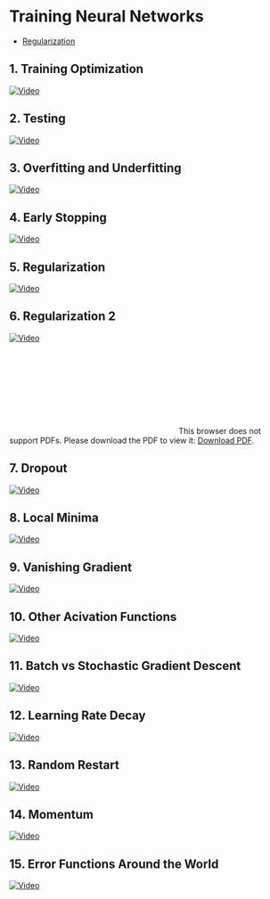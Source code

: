 # Training Neural Networks

 * [Regularization](part5_regularization.py)

## 1. Training Optimization

[![Video](../../../images/video.jpg)](http://scrier.myqnapcloud.com:8080/share.cgi?ssid=0MZqBkd&ep=&path=%2FDeep.Learning%2F2.Neural-Networks%2F3.Training-Neural-Networks%2Freadme&filename=1_-_Training_Optimization.mp4&fid=0MZqBkd&open=normal)

## 2. Testing

[![Video](../../../images/video.jpg)](http://scrier.myqnapcloud.com:8080/share.cgi?ssid=0MZqBkd&ep=&path=%2FDeep.Learning%2F2.Neural-Networks%2F3.Training-Neural-Networks%2Freadme&filename=2_-_Testing.mp4&fid=0MZqBkd&open=normal)

## 3. Overfitting and Underfitting

[![Video](../../../images/video.jpg)](http://scrier.myqnapcloud.com:8080/share.cgi?ssid=0MZqBkd&ep=&path=%2FDeep.Learning%2F2.Neural-Networks%2F3.Training-Neural-Networks%2Freadme&filename=3_-_Underfitting_And_Overfitting.mp4&fid=0MZqBkd&open=normal)

## 4. Early Stopping

[![Video](../../../images/video.jpg)](http://scrier.myqnapcloud.com:8080/share.cgi?ssid=0MZqBkd&ep=&path=%2FDeep.Learning%2F2.Neural-Networks%2F3.Training-Neural-Networks%2Freadme&filename=4_-_Model_Complexity_Graph.mp4&fid=0MZqBkd&open=normal)

## 5. Regularization

[![Video](../../../images/video.jpg)](http://scrier.myqnapcloud.com:8080/share.cgi?ssid=0MZqBkd&ep=&path=%2FDeep.Learning%2F2.Neural-Networks%2F3.Training-Neural-Networks%2Freadme&filename=5_-_DL_53_Q_Regularization.mp4&fid=0MZqBkd&open=normal)

## 6. Regularization 2

[![Video](../../../images/video.jpg)](http://scrier.myqnapcloud.com:8080/share.cgi?ssid=0MZqBkd&ep=&path=%2FDeep.Learning%2F2.Neural-Networks%2F3.Training-Neural-Networks%2Freadme&filename=6_-_Regularization.mp4&fid=0MZqBkd&open=normal)

<object data="http://scrier.myqnapcloud.com:8080/share.cgi/part3-6.pdf?ssid=0MZqBkd&fid=0MZqBkd&path=%2FDeep.Learning%2F2.Neural-Networks%2F3.Training-Neural-Networks%2Freadme&filename=part3-6.pdf&openfolder=normal&ep=" type="application/pdf" width="700px" height="700px">
    <embed src="http://scrier.myqnapcloud.com:8080/share.cgi/part3-6.pdf?ssid=0MZqBkd&fid=0MZqBkd&path=%2FDeep.Learning%2F2.Neural-Networks%2F3.Training-Neural-Networks%2Freadme&filename=part3-6.pdf&openfolder=normal&ep=">
        This browser does not support PDFs. Please download the PDF to view it: <a href="http://scrier.myqnapcloud.com:8080/share.cgi/part3-6.pdf?ssid=0MZqBkd&fid=0MZqBkd&path=%2FDeep.Learning%2F2.Neural-Networks%2F3.Training-Neural-Networks%2Freadme&filename=part3-6.pdf&openfolder=normal&ep=">Download PDF</a>.</p>
    </embed>
</object>

## 7. Dropout

[![Video](../../../images/video.jpg)](http://scrier.myqnapcloud.com:8080/share.cgi?ssid=0MZqBkd&ep=&path=%2FDeep.Learning%2F2.Neural-Networks%2F3.Training-Neural-Networks%2Freadme&filename=7_-_Dropout.mp4&fid=0MZqBkd&open=normal)

## 8. Local Minima

[![Video](../../../images/video.jpg)](http://scrier.myqnapcloud.com:8080/share.cgi?ssid=0MZqBkd&ep=&path=%2FDeep.Learning%2F2.Neural-Networks%2F3.Training-Neural-Networks%2Freadme&filename=8_-_Local_Minima.mp4&fid=0MZqBkd&open=normal)

## 9. Vanishing Gradient

[![Video](../../../images/video.jpg)](http://scrier.myqnapcloud.com:8080/share.cgi?ssid=0MZqBkd&ep=&path=%2FDeep.Learning%2F2.Neural-Networks%2F3.Training-Neural-Networks%2Freadme&filename=9_-_Vanishing_Gradient.mp4&fid=0MZqBkd&open=normal)

## 10. Other Acivation Functions

[![Video](../../../images/video.jpg)](http://scrier.myqnapcloud.com:8080/share.cgi?ssid=0MZqBkd&ep=&path=%2FDeep.Learning%2F2.Neural-Networks%2F3.Training-Neural-Networks%2Freadme&filename=10_-_Other_Activation_Functions.mp4&fid=0MZqBkd&open=normal)

## 11. Batch vs Stochastic Gradient Descent

[![Video](../../../images/video.jpg)](http://scrier.myqnapcloud.com:8080/share.cgi?ssid=0MZqBkd&ep=&path=%2FDeep.Learning%2F2.Neural-Networks%2F3.Training-Neural-Networks%2Freadme&filename=11_-_Batch_vs_Stochastic_Gradient_Descent.mp4&fid=0MZqBkd&open=normal)

## 12. Learning Rate Decay

[![Video](../../../images/video.jpg)](http://scrier.myqnapcloud.com:8080/share.cgi?ssid=0MZqBkd&ep=&path=%2FDeep.Learning%2F2.Neural-Networks%2F3.Training-Neural-Networks%2Freadme&filename=12_-_Learning_Rate.mp4&fid=0MZqBkd&open=normal)

## 13. Random Restart

[![Video](../../../images/video.jpg)](http://scrier.myqnapcloud.com:8080/share.cgi?ssid=0MZqBkd&ep=&path=%2FDeep.Learning%2F2.Neural-Networks%2F3.Training-Neural-Networks%2Freadme&filename=13_-_Random_Restart.mp4&fid=0MZqBkd&open=normal)

## 14. Momentum

[![Video](../../../images/video.jpg)](http://scrier.myqnapcloud.com:8080/share.cgi?ssid=0MZqBkd&ep=&path=%2FDeep.Learning%2F2.Neural-Networks%2F3.Training-Neural-Networks%2Freadme&filename=14_-_Momentum.mp4&fid=0MZqBkd&open=normal)

## 15. Error Functions Around the World

[![Video](../../../images/video.jpg)](http://scrier.myqnapcloud.com:8080/share.cgi?ssid=0MZqBkd&ep=&path=%2FDeep.Learning%2F2.Neural-Networks%2F3.Training-Neural-Networks%2Freadme&filename=15_-_Error_Functions_Around_the_World.mp4&fid=0MZqBkd&open=normal)
